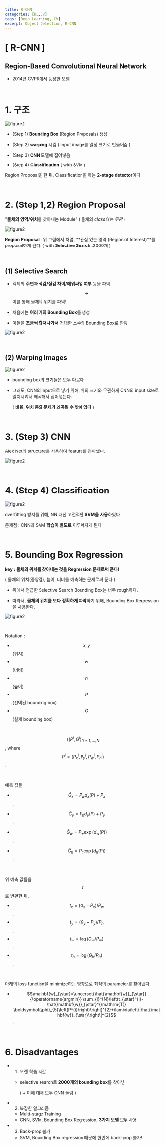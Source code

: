 ```yaml
---
title: R-CNN
categories: [DL,CV]
tags: [Deep Learning, CV]
excerpt: Object Detection, R-CNN
---
```


<script src="https://cdn.mathjax.org/mathjax/latest/MathJax.js?config=TeX-AMS-MML_HTMLorMML" type="text/javascript"></script>

# [ R-CNN ]

## Region-Based Convolutional Neural Network

- 2014년 CVPR에서 등장한 모델

<br>

# 1. 구조

![figure2](/assets/img/cv/cv56.png)

- (Step 1) **Bounding Box** (Region Proposals) 생성

- (Step 2) **warping** 시킴 ( input image를 일정 크기로 만들어줌 )

- (Step 3) **CNN** 모델에 집어넣음

- (Step 4) **Classification** ( with SVM )

Region Proposal을 한 뒤, Classification을 하는 **2-stage detector**이다

<br>

# 2. (Step 1,2) Region Proposal

"**물체의 영역/위치**를 찾아내는 Module" ( 물체의 *class와는 무관* )

![figure2](/assets/img/cv/cv57.png)

**Region Proposal** : 위 그림에서 처럼, **관심 있는 영역 (Region of Interest)**를 proposal하게 된다. ( with **Selective Search**..2000개 )

<br>

## (1) Selective Search

- 객체의 **주변과 색감/질감 차이/에워싸임 여부** 등을 파악

  $$\rightarrow$$ 이를 통해 물체의 위치를 파악!

- 처음에는 **여러 개의 Bounding Box**를 생성

- 이들을 **조금씩 합쳐나가서** 거대한 소수의 Bounding Box로 만듬

![figure2](/assets/img/cv/cv58.png)

<br>

## (2) Warping Images

![figure2](/assets/img/cv/cv59.png)

- bounding box의 크기들은 모두 다르다

- 그래도, CNN의 input으로 넣기 위해, 위의 크기와 무관하게 CNN의 input size로 일치시켜서 왜곡해서 집어넣는다.

  ( **비율, 위치 등의 문제가 왜곡될 수 밖에 없다** )

<br>

# 3. (Step 3) CNN

Alex Net의 structure를 사용하여 feature를 뽑아냈다.

![figure2](/assets/img/cv/cv60.png)

<br>

# 4. (Step 4) Classification

![figure2](/assets/img/cv/cv61.png)

overfitting 방지를 위해, NN 대신 고전적인 **SVM을 사용**하였다

문제점 : CNN과 SVM **학습이 별도로** 이루어지게 된다

<br>

# 5. Bounding Box Regression

**key : 물체의 위치를 찾아내는 것을 Regression 문제로써 푼다!**

( 물체의 위치(중앙점), 높이, 너비를 예측하는 문제로써 푼다 )

- 위에서 언급한 Selective Search Bounding Box는 너무 rough하다.

- 따라서, **물체의 위치를 보다 정확하게 파악**하기 위해, Bounding Box Regression을 사용한다.

![figure2](/assets/img/cv/cv62.png)

<br>

Notation : 

- $$x,y$$ (위치) 
- $$w$$ (너비)
- $$h$$ (높이)
- $$P$$(선택된 bounding box)
- $$G$$ (실제 bounding box)

<br>

$$\left\{\left(P^{i}, G^{i}\right)\right\}_{i=1, \ldots, N}$$, where $$P^{i}=\left(P_{x}^{i}, P_{y}^{i}, P_{w}^{i}, P_{h}^{i}\right)$$.

<br>

예측 값들

- $$\hat{G}_{x} =P_{w} d_{x}(P)+P_{x}$$.

- $$\hat{G}_{y} =P_{h} d_{y}(P)+P_{y}$$.

- $$\hat{G}_{w} =P_{w} \exp \left(d_{w}(P)\right)$$.

- $$\hat{G}_{h} =P_{h} \exp \left(d_{h}(P)\right)$$.

<br>

위 예측 값들을 $$t$$ 로 변환한 뒤, 

- $$t_{x} =\left(G_{x}-P_{x}\right) / P_{w}$$.
- $$t_{y} =\left(G_{y}-P_{y}\right) / P_{h}$$.
- $$t_{w} =\log \left(G_{w} / P_{w}\right)$$.
- $$t_{h} =\log \left(G_{h} / P_{h}\right)$$.

<br>

아래의 loss function을 minimize하는 방향으로 최적의 parameter를 찾아낸다.

- $$\mathbf{w}_{\star}=\underset{\hat{\mathbf{w}}_{\star}}{\operatorname{argmin}} \sum_{i}^{N}\left(t_{\star}^{i}-\hat{\mathbf{w}}_{\star}^{\mathrm{T}} \boldsymbol{\phi}_{5}\left(P^{i}\right)\right)^{2}+\lambda\left\|\hat{\mathbf{w}}_{\star}\right\|^{2}$$.

<br>

# 6. Disadvantages

- 1) 오랜 학습 시간

  - selective search로 **2000개의 bounding box**를 찾아냄

    ( + 이에 대해 모두 CNN 돌림 )

- 2) 복잡한 알고리즘

  - Multi-stage Training
  - CNN, SVM, Bounding Box Regression, **3가지 모델** 모두 사용

- 3) Back-prop 불가

  - SVM, Bounding Box regression 때문에 한번에 back-prop 불가!

  